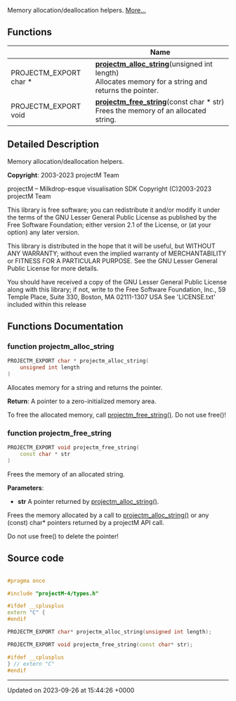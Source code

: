 Memory allocation/deallocation helpers.  [More...](#detailed-description)

## Functions

|                | Name           |
| -------------- | -------------- |
| PROJECTM_EXPORT char * | **[projectm_alloc_string](http://localhost:3000/projects/projectm/api/memory#function-projectm-alloc-string)**(unsigned int length)<br>Allocates memory for a string and returns the pointer.  |
| PROJECTM_EXPORT void | **[projectm_free_string](http://localhost:3000/projects/projectm/api/memory#function-projectm-free-string)**(const char * str)<br>Frees the memory of an allocated string.  |

## Detailed Description

Memory allocation/deallocation helpers. 

**Copyright**: 2003-2023 projectM Team


projectM &ndash; Milkdrop-esque visualisation SDK Copyright (C)2003-2023 projectM Team

This library is free software; you can redistribute it and/or modify it under the terms of the GNU Lesser General Public License as published by the Free Software Foundation; either version 2.1 of the License, or (at your option) any later version.

This library is distributed in the hope that it will be useful, but WITHOUT ANY WARRANTY; without even the implied warranty of MERCHANTABILITY or FITNESS FOR A PARTICULAR PURPOSE. See the GNU Lesser General Public License for more details.

You should have received a copy of the GNU Lesser General Public License along with this library; if not, write to the Free Software Foundation, Inc., 59 Temple Place, Suite 330, Boston, MA 02111-1307 USA See 'LICENSE.txt' included within this release 


## Functions Documentation

### function projectm_alloc_string

```cpp
PROJECTM_EXPORT char * projectm_alloc_string(
    unsigned int length
)
```

Allocates memory for a string and returns the pointer. 

**Return**: A pointer to a zero-initialized memory area. 

To free the allocated memory, call [projectm_free_string()](http://localhost:3000/projects/projectm/api/memory#function-projectm-free-string). Do not use free()!


### function projectm_free_string

```cpp
PROJECTM_EXPORT void projectm_free_string(
    const char * str
)
```

Frees the memory of an allocated string. 

**Parameters**: 

  * **str** A pointer returned by [projectm_alloc_string()](http://localhost:3000/projects/projectm/api/memory#function-projectm-alloc-string). 


Frees the memory allocated by a call to [projectm_alloc_string()](http://localhost:3000/projects/projectm/api/memory#function-projectm-alloc-string) or any (const) char* pointers returned by a projectM API call.

Do not use free() to delete the pointer!




## Source code

```cpp

#pragma once

#include "projectM-4/types.h"

#ifdef __cplusplus
extern "C" {
#endif

PROJECTM_EXPORT char* projectm_alloc_string(unsigned int length);

PROJECTM_EXPORT void projectm_free_string(const char* str);

#ifdef __cplusplus
} // extern "C"
#endif
```


-------------------------------

Updated on 2023-09-26 at 15:44:26 +0000
